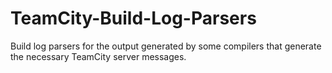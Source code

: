 TeamCity-Build-Log-Parsers
==========================

Build log parsers for the output generated by some compilers that generate the necessary TeamCity server messages.
